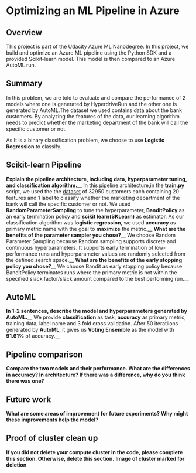 # Optimizing an ML Pipeline in Azure

## Overview
This project is part of the Udacity Azure ML Nanodegree.
In this project, we build and optimize an Azure ML pipeline using the Python SDK and a provided Scikit-learn model.
This model is then compared to an Azure AutoML run.

## Summary
In this problem, we are told to evaluate and compare the performance of 2 models where one is generated by HyperdriveRun and the other one is generated by AutoML.The dataset we used contains data about the bank customers. By analyzing the features of the data, our learning algorithm needs to predict whether the marketing department of the bank will call the specific customer or not.

As It is a binary classification problem, we choose to use **Logistic Regression** to classify.

## Scikit-learn Pipeline
**Explain the pipeline architecture, including data, hyperparameter tuning, and classification algorithm.**__
In this pipeline architecture,in the **train.py** script, we used the the [dataset](https://automlsamplenotebookdata.blob.core.windows.net/automl-sample-notebook-data/bankmarketing_train.csv) of 32950 customers each containing 20 features and 1 label to classify whether the marketing department of the bank will call the specific customer or not. We used **RandomParameterSampling** to tune the hyperparameter, **BanditPolicy** as an early termination policy and **scikit learn(SKLearn)** as estimator. As our classification algorithm was **logistic regression**, we used **accuracy** as primary metric name with the goal to **maximize** the metric.__
**What are the benefits of the parameter sampler you chose?**__
We choose Random Parameter Sampling because Random sampling supports discrete and continuous hyperparameters. It supports early termination of low-performance runs and hyperparameter values are randomly selected from the defined search space.__
**What are the benefits of the early stopping policy you chose?**__
We choose Bandit as early stopping policy because BanditPolicy terminates runs where the primary metric is not within the specified slack factor/slack amount compared to the best performing run.__
## AutoML
**In 1-2 sentences, describe the model and hyperparameters generated by AutoML.**__
We provide **classification** as task, **accuracy** as primary metric, training data, label name and 3 fold cross validation. After 50 iteratiions generated by **AutoML**, it gives us **Voting Ensemble** as the model with **91.61%** of accuracy.__
## Pipeline comparison
**Compare the two models and their performance. What are the differences in accuracy? In architecture? If there was a difference, why do you think there was one?**

## Future work
**What are some areas of improvement for future experiments? Why might these improvements help the model?**

## Proof of cluster clean up
**If you did not delete your compute cluster in the code, please complete this section. Otherwise, delete this section.**
**Image of cluster marked for deletion**
